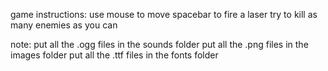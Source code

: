 game instructions: 
  use mouse to move
  spacebar to fire a laser
  try to kill as many enemies as you can

note:
  put all the .ogg files in the sounds folder
  put all the .png files in the images folder
  put all the .ttf files in the fonts folder
